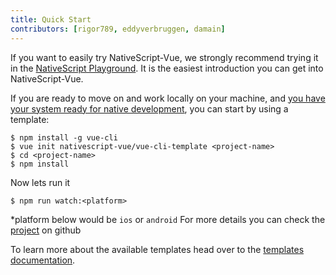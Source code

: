 ```yaml
---
title: Quick Start
contributors: [rigor789, eddyverbruggen, damain]
---
```


If you want to easily try NativeScript-Vue, we strongly recommend trying
it in the [NativeScript Playground](https://play.nativescript.org?template=play-vue). It is the easiest introduction you can get into NativeScript-Vue.

If you are ready to move on and work locally on your machine, and [you
have your system ready for native development](/en/docs/getting-started/installation), you can start by using a template:

```shell
$ npm install -g vue-cli
$ vue init nativescript-vue/vue-cli-template <project-name>
$ cd <project-name>
$ npm install
```

Now lets run it 
```shell
$ npm run watch:<platform>
```
*platform below would be `ios` or `android`
For more details you can check the [project](https://github.com/nativescript-vue/vue-cli-template) on github

To learn more about the available templates head over to the [templates documentation](/en/docs/getting-started/templates).
